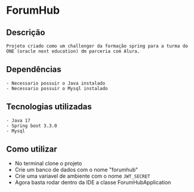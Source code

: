 # ForumHub

## Descrição
    Projeto criado como um challenger da formação spring para a turma do ONE (oracle next education) dm parceria com Alura.

## Dependências
    - Necessario possuir o Java instalado
    - Necessario possuir o Mysql instalado

## Tecnologias utilizadas
    - Java 17
    - Spring boot 3.3.0
    - Mysql

## Como utilizar

- No terminal clone o projeto
- Crie um banco de dados com o nome "forumhub"
- Crie uma variavel de ambiente com o nome `JWT_SECRET`
- Agora basta rodar dentro da IDE a classe ForumHubApplication